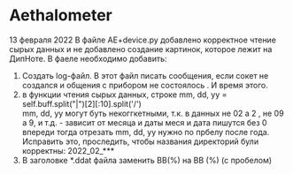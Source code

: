 # Aethalometer

13 февраля 2022
В файле AE+device.py  добавлено корректное чтение сырых данных и не добавлено создание картинок, которое лежит на ДипНоте.
В фаеле необходимо добавить:
1) Cоздать log-файл. В этот файл писать сообщения, если сокет не создался и общения с прибором не состоялось  . И время этого.
2) в функции чтения сырых данных, строке  mm, dd, yy = self.buff.split("|")[2][:10].split('/')  
    mm, dd, yy  могут буть некоггкетными, т.к. в данных не 02  а 2 ,  не 09  а 9, и т.д. - зависит от месяца и даты  меся и дата пишутся без 0 впереди
    тогда отрезать mm, dd, yy нужно по прбелу после года.    Исправить это, проследить, чтобы названия директорий були корректны:
    2022_02_***
3)  В заголовке  *.ddat  файла заменить BB(%) на  BB (%)  (с пробелом)
   

